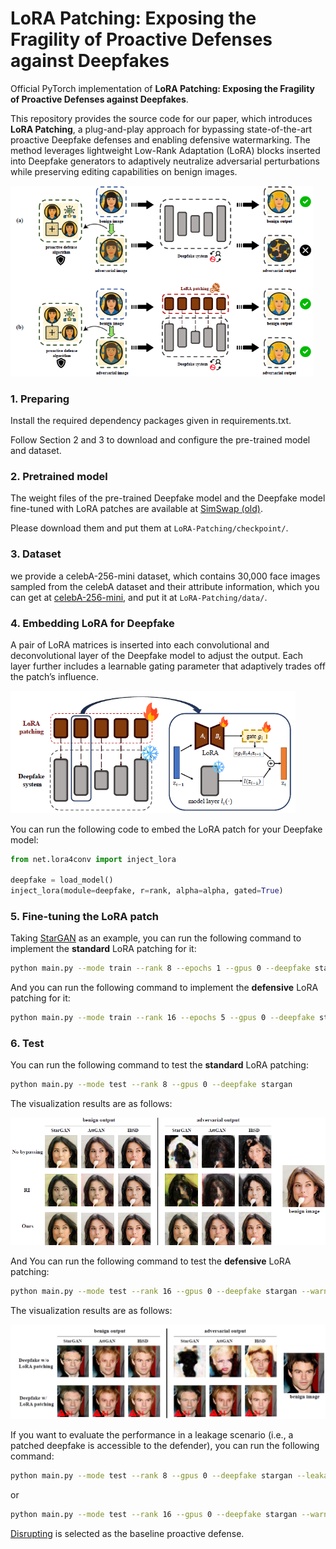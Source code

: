 # LoRA Patching: Exposing the Fragility of Proactive Defenses against Deepfakes
Official PyTorch implementation of **LoRA Patching: Exposing the Fragility of Proactive Defenses against Deepfakes**.

This repository provides the source code for our paper, which introduces **LoRA Patching**, a plug-and-play approach for bypassing state-of-the-art proactive Deepfake defenses and enabling defensive watermarking. The method leverages lightweight Low-Rank Adaptation (LoRA) blocks inserted into Deepfake generators to adaptively neutralize adversarial perturbations while preserving editing capabilities on benign images.

<img src="images\intro.png" alt="intro" style="zoom:67%;" />



### 1. Preparing
Install the required dependency packages given in requirements.txt.

Follow Section 2 and 3 to download and configure the pre-trained model and dataset.

### 2. Pretrained model 

The weight files of the pre-trained Deepfake model and the Deepfake model fine-tuned with LoRA patches are available at [SimSwap (old)](https://drive.google.com/drive/folders/1tGqLa87UogpMoDbzthsclIcL52-jHbk_?usp=drive_link).

Please download them and put them at `LoRA-Patching/checkpoint/`.


### 3. Dataset
we provide a celebA-256-mini dataset, which contains 30,000 face images sampled from the celebA dataset and their attribute information, which you can get at [celebA-256-mini](https://drive.google.com/file/d/1v4KazZb9DFr_DpOFCwL-qGZc0AdYhBXq/view?usp=sharing), and put it at `LoRA-Patching/data/`.

### 4. Embedding LoRA for Deepfake

 A pair of LoRA matrices is inserted into each convolutional and deconvolutional layer of the Deepfake model to adjust the output. Each layer further includes a learnable gating parameter that adaptively trades off the patch’s influence.

<img src="images\lora.png" alt="lora" style="zoom:67%;" />

You can run the following code to embed the LoRA patch for your Deepfake model:

```python
from net.lora4conv import inject_lora

deepfake = load_model()
inject_lora(module=deepfake, r=rank, alpha=alpha, gated=True)
```

### 5. Fine-tuning the LoRA patch
Taking [StarGAN](https://github.com/yunjey/stargan) as an example, you can run the following command to implement the **standard** LoRA patching for it:
```bash
python main.py --mode train --rank 8 --epochs 1 --gpus 0 --deepfake stargan
```

And you can run the following command to implement the **defensive** LoRA patching for it:

```bash
python main.py --mode train --rank 16 --epochs 5 --gpus 0 --deepfake stargan --warning True
```

### 6. Test

You can run the following command to test the **standard** LoRA patching:
```bash
python main.py --mode test --rank 8 --gpus 0 --deepfake stargan
```
The visualization results are as follows:

<img src="images\res.png" alt="res" style="zoom:67%;" />

And You can run the following command to test the **defensive** LoRA patching:

```bash
python main.py --mode test --rank 16 --gpus 0 --deepfake stargan --warning True
```

The visualization results are as follows:

<img src="images\res_warning.png" alt="res_warning" style="zoom:67%;" />

If you want to evaluate the performance in a leakage scenario (i.e., a patched deepfake is accessible to the defender), you can run the following command:

```bash
python main.py --mode test --rank 8 --gpus 0 --deepfake stargan --leakage True
```

or

```bash
python main.py --mode test --rank 16 --gpus 0 --deepfake stargan --warning True --leakage True
```

[Disrupting](https://github.com/natanielruiz/disrupting-deepfakes) is selected as the baseline proactive defense.